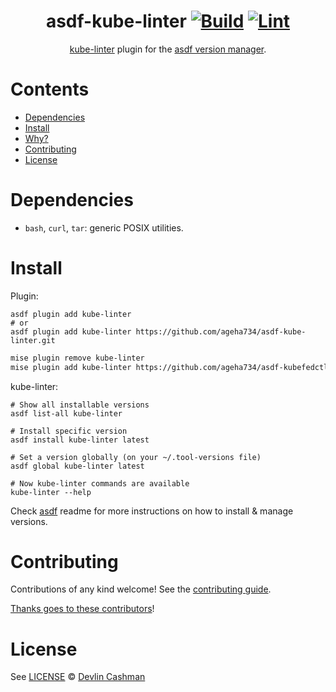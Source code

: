 <div align="center">

# asdf-kube-linter [![Build](https://github.com/devlincashman/asdf-kube-linter/actions/workflows/build.yml/badge.svg)](https://github.com/devlincashman/asdf-kube-linter/actions/workflows/build.yml) [![Lint](https://github.com/devlincashman/asdf-kube-linter/actions/workflows/lint.yml/badge.svg)](https://github.com/devlincashman/asdf-kube-linter/actions/workflows/lint.yml)


[kube-linter](https://docs.kubelinter.io/) plugin for the [asdf version manager](https://asdf-vm.com).

</div>

# Contents

- [Dependencies](#dependencies)
- [Install](#install)
- [Why?](#why)
- [Contributing](#contributing)
- [License](#license)

# Dependencies

- `bash`, `curl`, `tar`: generic POSIX utilities.

# Install

Plugin:

```shell
asdf plugin add kube-linter
# or
asdf plugin add kube-linter https://github.com/ageha734/asdf-kube-linter.git
```

```bash
mise plugin remove kube-linter
mise plugin add kube-linter https://github.com/ageha734/asdf-kubefedctl
```

kube-linter:

```shell
# Show all installable versions
asdf list-all kube-linter

# Install specific version
asdf install kube-linter latest

# Set a version globally (on your ~/.tool-versions file)
asdf global kube-linter latest

# Now kube-linter commands are available
kube-linter --help
```

Check [asdf](https://github.com/asdf-vm/asdf) readme for more instructions on how to
install & manage versions.

# Contributing

Contributions of any kind welcome! See the [contributing guide](contributing.md).

[Thanks goes to these contributors](https://github.com/devlincashman/asdf-kube-linter/graphs/contributors)!

# License

See [LICENSE](LICENSE) © [Devlin Cashman](https://github.com/devlincashman/)
